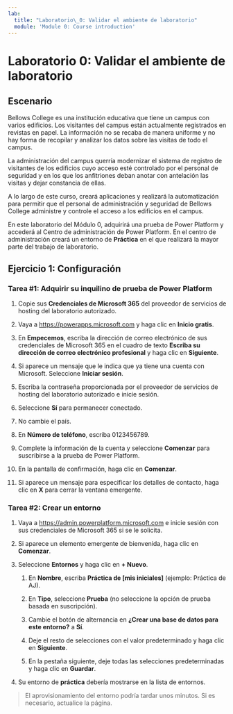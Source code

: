 ```yaml
---
lab:
  title: "Laboratorio\_0: Validar el ambiente de laboratorio"
  module: 'Module 0: Course introduction'
---
```


# <a name="lab-0-validate-lab-environment"></a>Laboratorio 0: Validar el ambiente de laboratorio

## <a name="scenario"></a>Escenario

Bellows College es una institución educativa que tiene un campus con varios edificios. Los visitantes del campus están actualmente registrados en revistas en papel. La información no se recaba de manera uniforme y no hay forma de recopilar y analizar los datos sobre las visitas de todo el campus.

La administración del campus querría modernizar el sistema de registro de visitantes de los edificios cuyo acceso esté controlado por el personal de seguridad y en los que los anfitriones deban anotar con antelación las visitas y dejar constancia de ellas.

A lo largo de este curso, creará aplicaciones y realizará la automatización para permitir que el personal de administración y seguridad de Bellows College administre y controle el acceso a los edificios en el campus.

En este laboratorio del Módulo 0, adquirirá una prueba de Power Platform y accederá al Centro de administración de Power Platform. En el centro de administración creará un entorno de **Práctica** en el que realizará la mayor parte del trabajo de laboratorio.

## <a name="exercise-1--setup"></a>Ejercicio 1: Configuración

### <a name="task-1---acquire-your-microsoft-power-platform-trial-tenant"></a>Tarea \#1: Adquirir su inquilino de prueba de Power Platform

1. Copie sus **Credenciales de Microsoft 365** del proveedor de servicios de hosting del laboratorio autorizado.

1. Vaya a <https://powerapps.microsoft.com> y haga clic en **Inicio gratis**.

1. En **Empecemos**, escriba la dirección de correo electrónico de sus credenciales de Microsoft 365 en el cuadro de texto **Escriba su dirección de correo electrónico profesional** y haga clic en **Siguiente**.

1. Si aparece un mensaje que le indica que ya tiene una cuenta con Microsoft. Seleccione **Iniciar sesión**.

1. Escriba la contraseña proporcionada por el proveedor de servicios de hosting del laboratorio autorizado e inicie sesión.

1. Seleccione **Sí** para permanecer conectado.

1. No cambie el país.

1. En **Número de teléfono**, escriba 0123456789.

1. Complete la información de la cuenta y seleccione **Comenzar** para suscribirse a la prueba de Power Platform.

1. En la pantalla de confirmación, haga clic en **Comenzar**.

1. Si aparece un mensaje para especificar los detalles de contacto, haga clic en **X** para cerrar la ventana emergente.

### <a name="task-2--create-environment"></a>Tarea \#2: Crear un entorno

1. Vaya a <https://admin.powerplatform.microsoft.com> e inicie sesión con sus credenciales de Microsoft 365 si se le solicita.

1. Si aparece un elemento emergente de bienvenida, haga clic en **Comenzar**.

1. Seleccione **Entornos** y haga clic en **+ Nuevo**.

    1. En **Nombre**, escriba **Práctica de [mis iniciales]** (ejemplo: Práctica de AJ).

    1. En **Tipo**, seleccione **Prueba** (no seleccione la opción de prueba basada en suscripción).

    1. Cambie el botón de alternancia en **¿Crear una base de datos para este entorno?** a **Sí**.

    1. Deje el resto de selecciones con el valor predeterminado y haga clic en **Siguiente**.

    1. En la pestaña siguiente, deje todas las selecciones predeterminadas y haga clic en **Guardar**.

1. Su entorno de **práctica** debería mostrarse en la lista de entornos.

> El aprovisionamiento del entorno podría tardar unos minutos. Si es necesario, actualice la página.
